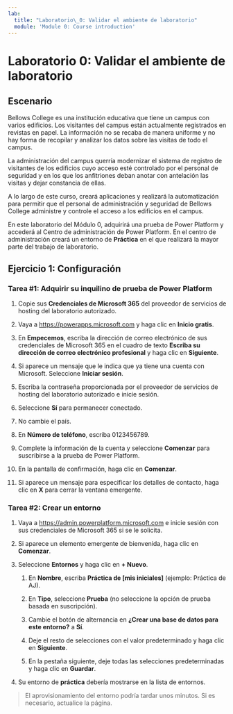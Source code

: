 ```yaml
---
lab:
  title: "Laboratorio\_0: Validar el ambiente de laboratorio"
  module: 'Module 0: Course introduction'
---
```


# <a name="lab-0-validate-lab-environment"></a>Laboratorio 0: Validar el ambiente de laboratorio

## <a name="scenario"></a>Escenario

Bellows College es una institución educativa que tiene un campus con varios edificios. Los visitantes del campus están actualmente registrados en revistas en papel. La información no se recaba de manera uniforme y no hay forma de recopilar y analizar los datos sobre las visitas de todo el campus.

La administración del campus querría modernizar el sistema de registro de visitantes de los edificios cuyo acceso esté controlado por el personal de seguridad y en los que los anfitriones deban anotar con antelación las visitas y dejar constancia de ellas.

A lo largo de este curso, creará aplicaciones y realizará la automatización para permitir que el personal de administración y seguridad de Bellows College administre y controle el acceso a los edificios en el campus.

En este laboratorio del Módulo 0, adquirirá una prueba de Power Platform y accederá al Centro de administración de Power Platform. En el centro de administración creará un entorno de **Práctica** en el que realizará la mayor parte del trabajo de laboratorio.

## <a name="exercise-1--setup"></a>Ejercicio 1: Configuración

### <a name="task-1---acquire-your-microsoft-power-platform-trial-tenant"></a>Tarea \#1: Adquirir su inquilino de prueba de Power Platform

1. Copie sus **Credenciales de Microsoft 365** del proveedor de servicios de hosting del laboratorio autorizado.

1. Vaya a <https://powerapps.microsoft.com> y haga clic en **Inicio gratis**.

1. En **Empecemos**, escriba la dirección de correo electrónico de sus credenciales de Microsoft 365 en el cuadro de texto **Escriba su dirección de correo electrónico profesional** y haga clic en **Siguiente**.

1. Si aparece un mensaje que le indica que ya tiene una cuenta con Microsoft. Seleccione **Iniciar sesión**.

1. Escriba la contraseña proporcionada por el proveedor de servicios de hosting del laboratorio autorizado e inicie sesión.

1. Seleccione **Sí** para permanecer conectado.

1. No cambie el país.

1. En **Número de teléfono**, escriba 0123456789.

1. Complete la información de la cuenta y seleccione **Comenzar** para suscribirse a la prueba de Power Platform.

1. En la pantalla de confirmación, haga clic en **Comenzar**.

1. Si aparece un mensaje para especificar los detalles de contacto, haga clic en **X** para cerrar la ventana emergente.

### <a name="task-2--create-environment"></a>Tarea \#2: Crear un entorno

1. Vaya a <https://admin.powerplatform.microsoft.com> e inicie sesión con sus credenciales de Microsoft 365 si se le solicita.

1. Si aparece un elemento emergente de bienvenida, haga clic en **Comenzar**.

1. Seleccione **Entornos** y haga clic en **+ Nuevo**.

    1. En **Nombre**, escriba **Práctica de [mis iniciales]** (ejemplo: Práctica de AJ).

    1. En **Tipo**, seleccione **Prueba** (no seleccione la opción de prueba basada en suscripción).

    1. Cambie el botón de alternancia en **¿Crear una base de datos para este entorno?** a **Sí**.

    1. Deje el resto de selecciones con el valor predeterminado y haga clic en **Siguiente**.

    1. En la pestaña siguiente, deje todas las selecciones predeterminadas y haga clic en **Guardar**.

1. Su entorno de **práctica** debería mostrarse en la lista de entornos.

> El aprovisionamiento del entorno podría tardar unos minutos. Si es necesario, actualice la página.
